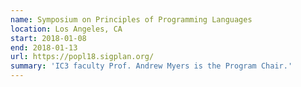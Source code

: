 ```yaml
---
name: Symposium on Principles of Programming Languages 
location: Los Angeles, CA
start: 2018-01-08
end: 2018-01-13
url: https://popl18.sigplan.org/
summary: 'IC3 faculty Prof. Andrew Myers is the Program Chair.'
---
```

